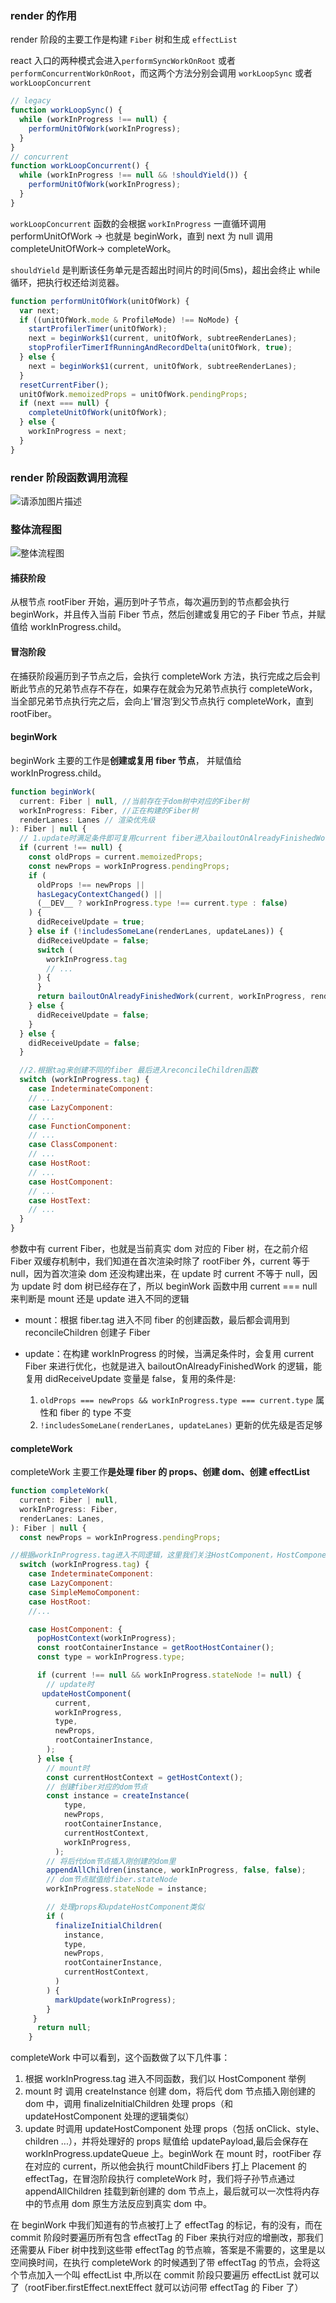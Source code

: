 ### render 的作用

render 阶段的主要工作是构建 `Fiber` 树和生成 `effectList`

react 入口的两种模式会进入`performSyncWorkOnRoot` 或者 `performConcurrentWorkOnRoot`，而这两个方法分别会调用 `workLoopSync` 或者 `workLoopConcurrent`

```javascript
// legacy
function workLoopSync() {
  while (workInProgress !== null) {
    performUnitOfWork(workInProgress);
  }
}
// concurrent
function workLoopConcurrent() {
  while (workInProgress !== null && !shouldYield()) {
    performUnitOfWork(workInProgress);
  }
}
```

`workLoopConcurrent` 函数的会根据 `workInProgress` 一直循环调用 performUnitOfWork -> 也就是 beginWork，直到 next 为 null 调用 completeUnitOfWork-> completeWork。

`shouldYield` 是判断该任务单元是否超出时间片的时间(5ms)，超出会终止 while 循环，把执行权还给浏览器。

```javascript
function performUnitOfWork(unitOfWork) {
  var next;
  if ((unitOfWork.mode & ProfileMode) !== NoMode) {
    startProfilerTimer(unitOfWork);
    next = beginWork$1(current, unitOfWork, subtreeRenderLanes);
    stopProfilerTimerIfRunningAndRecordDelta(unitOfWork, true);
  } else {
    next = beginWork$1(current, unitOfWork, subtreeRenderLanes);
  }
  resetCurrentFiber();
  unitOfWork.memoizedProps = unitOfWork.pendingProps;
  if (next === null) {
    completeUnitOfWork(unitOfWork);
  } else {
    workInProgress = next;
  }
}
```

### render 阶段函数调用流程

![请添加图片描述](./images/render1.png)

### 整体流程图

![整体流程图](./images/图解1.png)

#### 捕获阶段

从根节点 rootFiber 开始，遍历到叶子节点，每次遍历到的节点都会执行 beginWork，并且传入当前 Fiber 节点，然后创建或复用它的子 Fiber 节点，并赋值给 workInProgress.child。

#### 冒泡阶段

在捕获阶段遍历到子节点之后，会执行 completeWork 方法，执行完成之后会判断此节点的兄弟节点存不存在，如果存在就会为兄弟节点执行 completeWork，当全部兄弟节点执行完之后，会向上‘冒泡’到父节点执行 completeWork，直到 rootFiber。

#### beginWork

beginWork 主要的工作是**创建或复用 fiber 节点**， 并赋值给 workInProgress.child。

```javascript
function beginWork(
  current: Fiber | null, //当前存在于dom树中对应的Fiber树
  workInProgress: Fiber, //正在构建的Fiber树
  renderLanes: Lanes // 渲染优先级
): Fiber | null {
  // 1.update时满足条件即可复用current fiber进入bailoutOnAlreadyFinishedWork函数
  if (current !== null) {
    const oldProps = current.memoizedProps;
    const newProps = workInProgress.pendingProps;
    if (
      oldProps !== newProps ||
      hasLegacyContextChanged() ||
      (__DEV__ ? workInProgress.type !== current.type : false)
    ) {
      didReceiveUpdate = true;
    } else if (!includesSomeLane(renderLanes, updateLanes)) {
      didReceiveUpdate = false;
      switch (
        workInProgress.tag
        // ...
      ) {
      }
      return bailoutOnAlreadyFinishedWork(current, workInProgress, renderLanes);
    } else {
      didReceiveUpdate = false;
    }
  } else {
    didReceiveUpdate = false;
  }

  //2.根据tag来创建不同的fiber 最后进入reconcileChildren函数
  switch (workInProgress.tag) {
    case IndeterminateComponent:
    // ...
    case LazyComponent:
    // ...
    case FunctionComponent:
    // ...
    case ClassComponent:
    // ...
    case HostRoot:
    // ...
    case HostComponent:
    // ...
    case HostText:
    // ...
  }
}
```

参数中有 current Fiber，也就是当前真实 dom 对应的 Fiber 树，在之前介绍 Fiber 双缓存机制中，我们知道在首次渲染时除了 rootFiber 外，current 等于 null，因为首次渲染 dom 还没构建出来，在 update 时 current 不等于 null，因为 update 时 dom 树已经存在了，所以 beginWork 函数中用 current === null 来判断是 mount 还是 update 进入不同的逻辑

- mount：根据 fiber.tag 进入不同 fiber 的创建函数，最后都会调用到 reconcileChildren 创建子 Fiber
- update：在构建 workInProgress 的时候，当满足条件时，会复用 current Fiber 来进行优化，也就是进入 bailoutOnAlreadyFinishedWork 的逻辑，能复用 didReceiveUpdate 变量是 false，复用的条件是:

  1. `oldProps === newProps && workInProgress.type === current.type` 属性和 fiber 的 type 不变
  2. `!includesSomeLane(renderLanes, updateLanes)` 更新的优先级是否足够

#### completeWork

completeWork 主要工作**是处理 fiber 的 props、创建 dom、创建 effectList**

```javascript
function completeWork(
  current: Fiber | null,
  workInProgress: Fiber,
  renderLanes: Lanes,
): Fiber | null {
  const newProps = workInProgress.pendingProps;

//根据workInProgress.tag进入不同逻辑，这里我们关注HostComponent，HostComponent，其他类型之后在讲
  switch (workInProgress.tag) {
    case IndeterminateComponent:
    case LazyComponent:
    case SimpleMemoComponent:
    case HostRoot:
   	//...

    case HostComponent: {
      popHostContext(workInProgress);
      const rootContainerInstance = getRootHostContainer();
      const type = workInProgress.type;

      if (current !== null && workInProgress.stateNode != null) {
        // update时
       updateHostComponent(
          current,
          workInProgress,
          type,
          newProps,
          rootContainerInstance,
        );
      } else {
        // mount时
        const currentHostContext = getHostContext();
        // 创建fiber对应的dom节点
        const instance = createInstance(
            type,
            newProps,
            rootContainerInstance,
            currentHostContext,
            workInProgress,
          );
        // 将后代dom节点插入刚创建的dom里
        appendAllChildren(instance, workInProgress, false, false);
        // dom节点赋值给fiber.stateNode
        workInProgress.stateNode = instance;

        // 处理props和updateHostComponent类似
        if (
          finalizeInitialChildren(
            instance,
            type,
            newProps,
            rootContainerInstance,
            currentHostContext,
          )
        ) {
          markUpdate(workInProgress);
        }
     }
      return null;
    }
```

completeWork 中可以看到，这个函数做了以下几件事：

1. 根据 workInProgress.tag 进入不同函数，我们以 HostComponent 举例
2. mount 时 调用 createInstance 创建 dom，将后代 dom 节点插入刚创建的 dom 中，调用 finalizeInitialChildren 处理 props（和 updateHostComponent 处理的逻辑类似）
3. update 时调用 updateHostComponent 处理 props（包括 onClick、style、children ...），并将处理好的 props 赋值给 updatePayload,最后会保存在 workInProgress.updateQueue 上。beginWork 在 mount 时，rootFiber 存在对应的 current，所以他会执行 mountChildFibers 打上 Placement 的 effectTag，在冒泡阶段执行 completeWork 时，我们将子孙节点通过 appendAllChildren 挂载到新创建的 dom 节点上，最后就可以一次性将内存中的节点用 dom 原生方法反应到真实 dom 中。

在 beginWork 中我们知道有的节点被打上了 effectTag 的标记，有的没有，而在 commit 阶段时要遍历所有包含 effectTag 的 Fiber 来执行对应的增删改，那我们还需要从 Fiber 树中找到这些带 effectTag 的节点嘛，答案是不需要的，这里是以空间换时间，在执行 completeWork 的时候遇到了带 effectTag 的节点，会将这个节点加入一个叫 effectList 中,所以在 commit 阶段只要遍历 effectList 就可以了（rootFiber.firstEffect.nextEffect 就可以访问带 effectTag 的 Fiber 了）
